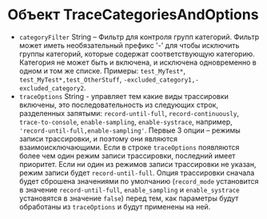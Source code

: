 # Объект TraceCategoriesAndOptions

* `categoryFilter` String – Фильтр для контроля групп категорий. Фильтр может иметь необязательный префикс '-' для чтобы исключить группы категорий, которые содержат соответствующую категорию. Категория не может быть и включена, и исключена одновременно в одном и том же списке. Примеры: `test_MyTest*`, `test_MyTest*,test_OtherStuff`, `-excluded_category1,-excluded_category2`.
* `traceOptions` String - управляет тем какие виды трассировки включены, это последовательность из следующих строк, разделенных запятыми: `record-until-full`, `record-continuously`, `trace-to-console`, `enable-sampling`, `enable-systrace`, например, `'record-until-full,enable-sampling'`. Первые 3 опции – режимы записи трассировки, и поэтому они являются взаимоисключающими. Если в строке `traceOptions` появляются более чем один режим записи трассировки, последний имеет приоритет. Если ни один из режимов записи трассировки не указан, режим записи будет `record-until-full`. Опция трассировки сначала будет сброшена значениями по умолчанию (`record_mode` установится в значение `record-until-full`, `enable_sampling` и `enable_systrace` установятся в значение `false`) перед тем, как параметры будут обработаны из `traceOptions` и будут применены на ней.